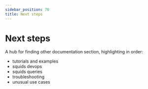 ```yaml
---
sidebar_position: 70
title: Next steps
---
```


# Next steps

A hub for finding other documentation section, highlighting in order:
- tutorials and examples
- squids devops
- squids queries
- troubleshooting
- unusual use cases
